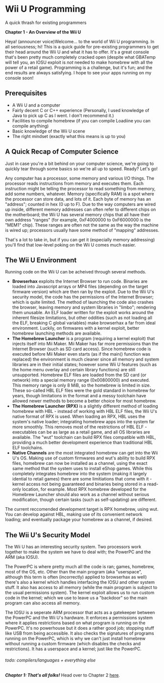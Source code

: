 # Wii U Programming
A quick thrash for existing programmers

**Chapter 1 - An Overview of the Wii U**

Heya! (announcer voice)Welcome... to the world of Wii U programming. In all seriousness; hi! This is a quick guide for pre-existing programmers to get their head around the Wii U and what it has to offer. It's a great console that's been pretty much completely cracked open (despite what GBATemp will tell you, an IOSU exploit is *not* needed to make homebrew with all the power of a retail game). Programming is a challenge, but it's fun; and the end results are always satisfying. I hope to see your apps running on my console soon!

## Prerequisites
 - A Wii U and a computer
 - Fairly decent C or C++ experience (Personally, I used knowledge of Java to pick up C as I went. I don't recommend it.)
 - Facilities to compile homebrew (if you can compile Loadiine you can compile anything)
 - Basic knowledge of the Wii U scene
 - The right mindset (exactly what this means is up to you)

## A Quick Recap of Computer Science
Just in case you're a bit behind on your computer science, we're going to quickly tear through some basics so we're all up to speed. Ready? Let's go!

Any computer has a processor, some memory and various I/O things. The processor reads instructions from memory and executes them. Each instruction might be telling the processor to read something from memory, add some numbers, whatever. Memory (specifically RAM) is a spot where the processor can store data, and lots of it. Each byte of memory has an "address"; counted in hex (0 up to F). Due to the way computers are wired up inside, different memory addresses can often refer to different chips on the motherboard; the Wii U has several memory chips that all have their own address "ranges" (for example, 0xF4000000 to 0xF6000000 is the "MEM1" chip). These ranges are often not the same as the way the machine is wired up; processors usually have some method of "mapping" addresses.

That's a lot to take in, but if you can get it (especially memory addressing) you'll find that low-level poking on the Wii U comes much easier.

## The Wii U Environment
Running code on the Wii U can be acheived through several methods.
 - **Browserhax** exploits the Internet Browser to run code. Binaries are loaded into Javascript arrays or MP4 files (depending on the target firmware version) which are then ran by the exploit. Due to the Wii U's security model, the code has the permissions of the Internet Browser; which is quite limited. The method of launching the code also crashes the browser, leaving memory and system libraries in "limbo"; rendering them unusable. An ELF loader written for the exploit works around the inherent filesize limitations, but other oddities (such as not loading all the ELF, breaking C global variables) make browserhax a far from ideal environment. Luckily, on firmwares with a kernel exploit, better homebrew launching methods are available.
 - **The Homebrew Launcher** is a program (requiring a kernel exploit) that injects itself into Mii Maker. Mii Maker has far more permissions than the Internet Browser (such as SD card access). Since homebrew code is executed before Mii Maker even starts (as if the main() function was replaced) the environment is much cleaner since all memory and system libraries are in their initial states; however some Wii U features (such as the home menu overlay and certain library functions) are still unsupported. Homebrew ELF files are loaded from the SD card (or network) into a special memory range (0x00800000) and executed. This memory range is only 8 MiB, so the homebrew is limited in size. These so-called HBL ELF files were the gold standard in homebrew for years, though limitations in the format and a messy toolchain have allowed newer methods to become a better choice for most homebrew.
 - **The Homebrew Launcher (RPX)** is a slightly different method of loading homebrew with HBL - instead of working with HBL ELF files, the Wii U's native format of RPX is used. When loading an RPX, HBL uses the system's native loader; integrating homebrew apps into the system far more smoothly. This removes most of the restrictions of HBL ELF - executables can be as large as a retail game, and all OS libraries are available. The "wut" toolchain can build RPX files compatible with HBL, providing a much better development experience than traditional HBL ELF toolchains.
 - **Native Channels** are the most integrated homebrew can get into the Wii U's OS. Making use of custom firmwares and wut's ability to build RPX files, homebrew can now be installed as a channel, using the exact same method that the system uses to install eShop games. While this completely integrates homebrew into the system (making it largely idential to retail games) there are some limitiations that come with it - kernel access not being guaranteed and binaries being stored in a read-only location, for example. Most RPX homebrew developed for the Homebrew Launcher should also work as a channel without serious modification, though certain tasks (such as self-updating) are different.

The current reccomended development target is RPX homebrew, using wut. You can develop against HBL, making use of its convenient network loading; and eventually package your homebrew as a channel, if desired.

## The Wii U's Security Model
The Wii U has an interesting security system. Two processors work together to make the system we have to deal with; the PowerPC and the ARM (aka IOSU).

The PowerPC is where pretty much all the code is ran; games, homebrew, most of the OS, etc. Other than the main program (aka "userspace", although this term is often (incorrectly) applied to browserhax as well) there's also a kernel which handles interfacing the IOSU and other system stuff. It also has access to all memory (while the main program is subject to the usual permissions system). The kernel exploit allows us to run custom code in the kernel; which we use to leave us a "backdoor" so the main program can also access all memory.

The IOSU is a seperate ARM processor that acts as a gatekeeper between the PowerPC and the Wii U's hardware. It enforces a permissions system where it applies restrictions based on what program is running on the PowerPC. It's no powerhouse but it does a rather good job; stopping stuff like USB from being accessible. It also checks the signatures of programs running on the PowerPC, which is why we can't just install homebrew without running a custom firmware (which disables the checks and restrictions). It has a userspace and a kernel; just like the PowerPC.

###### todo: compilers/languages + everything else

***Chapter 1: That's all folks!***
Head over to Chapter 2 [here](/tutorial/Chapter%202.md).
